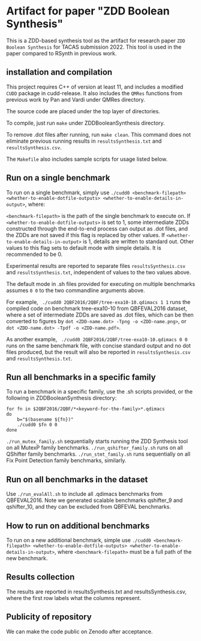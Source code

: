 # Artifact for paper "ZDD Boolean Synthesis"

This is a ZDD-based synthesis tool as the artifact for research paper ``ZDD Boolean Synthesis`` for TACAS submission 2022. This tool is used in the paper compared to RSynth in previous work.

## installation and compilation

This project requires C++ of version at least 11, and includes a modified ``CUDD`` package in cudd-release. It also includes the ``QMRes`` functions from previous work by Pan and Vardi under QMRes directory.

The source code are placed under the top layer of directories.

To compile, just run ``make`` under ZDDBooleanSynthesis directory.

To remove .dot files after running, run ``make clean``. This command does not eliminate previous running results in ``resultsSynthesis.txt`` and ``resultsSynthesis.csv``.

The ``Makefile`` also includes sample scripts for usage listed below.

## Run on a single benchmark
To run on a single benchmark, simply use ```./cudd0 <benchmark-filepath> <whether-to-enable-dotfile-outputs> <whether-to-enable-details-in-output>```, where:

``<benchmark-filepath>`` is the path of the single benchmark to execute on.
If ``<whether-to-enable-dotfile-outputs>`` is set to 1, some intermediate ZDDs constructed through the end-to-end process can output as .dot files, and the ZDDs are not saved if this flag is replaced by other values.
If ``<whether-to-enable-details-in-output>`` is 1, details are written to standard out. Other values to this flag sets to default mode with simple details. It is recommended to be 0.

Experimental results are reported to separate files ``resultsSynthesis.csv`` and ``resultsSynthesis.txt``, independent of values to the two values above.

The default mode in .sh files provided for executing on multiple benchmarks assumes ```0 0``` to the two commandline arguments above.

For example, ``` ./cudd0 2QBF2016/2QBF/tree-exa10-10.qdimacs 1 1``` runs the compiled code on benchmark tree-exa10-10 from QBFEVAL2016 dataset, where a set of intermediate ZDDs are saved as .dot files, 
which can be then converted to figures by ``dot <ZDD-name.dot> -Tpng -o <ZDD-name.png>``, or ``dot <ZDD-name.dot> -Tpdf -o <ZDD-name.pdf>``.

As another example, ``` ./cudd0 2QBF2016/2QBF/tree-exa10-10.qdimacs 0 0``` runs on the same benchmark file, with concise standard output and no dot files produced, but the result will also be reported in ``resultsSynthesis.csv`` and ``resultsSynthesis.txt``.
## Run all benchmarks in a specific family
To run a benchmark in a specific family, use the .sh scripts provided, or the following in ZDDBooleanSynthesis directory:
```
for fn in $2QBF2016/2QBF/*<keyword-for-the-family>*.qdimacs
do
    b="$(basename ${fn})"
    ./cudd0 $fn 0 0
done
```

```./run_mutex_family.sh``` sequentially starts running the ZDD Synthesis tool on all MutexP family benchmarks.
```./run_qshifter_family.sh``` runs on all QShifter family benchmarks.
```./run_stmt_family.sh``` runs sequentially on all Fix Point Detection family benchmarks, similarly.
## Run on all benchmarks in the dataset
Use ``./run_evalAll.sh`` to include all .qdimacs benchmarks from QBFEVAL2016. Note we generated scalable benchmarks qshifter_9 and qshifter_10, and they can be excluded from QBFEVAL benchmarks.

## How to run on additional benchmarks
To run on a new additional benchmark, simple use ```./cudd0 <benchmark-filepath> <whether-to-enable-dotfile-outputs> <whether-to-enable-details-in-output>```, where ``<benchmark-filepath>`` must be a full path of the new benchmark.

## Results collection
  The results are reported in resultsSynthesis.txt and resultsSynthesis.csv, where the first row labels what the columns represent.
## Publicity of repository
We can make the code public on Zenodo after acceptance.
